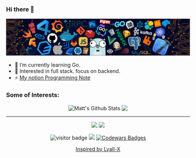 ### Hi there 👋

<!--
**msk397/msk397** is a ✨ _special_ ✨ repository because its `README.md` (this file) appears on your GitHub profile.

Here are some ideas to get you started:

- 🔭 I’m currently working on ...
- 🌱 I’m currently learning ...
- 👯 I’m looking to collaborate on ...
- 🤔 I’m looking for help with ...
- 💬 Ask me about ...
- 📫 How to reach me: ...
- 😄 Pronouns: ...
- ⚡ Fun fact: ...
-->
![](https://github.com/msk397/msk397/blob/main/header_.png)


- 🌱 I’m currently learning Go.
- 🧐 Interested in full stack. focus on backend.
- ⚡ [My notion Programming Note](https://organized-wallet-a87.notion.site/437cc533c36f4cff8cbdcf141cfb40a1)

### Some of Interests:    
<p align="center">  
<img align="center" src="https://github-readme-stats.vercel.app/api?username=msk397&show_icons=true&line_height=27&theme=tokyonight&include_all_commits=true" alt="Matt's Github Stats" />
<img align="center" src="https://github-readme-stats.vercel.app/api/top-langs/?username=msk397&hide=javascript,html,css,java&hide_langs_below=1&theme=tokyonight&line_height=27" />
</p>

<hr>


<p align="center">
<a href= "https://twitter.com/msk3_go"><img src="https://img.icons8.com/material-outlined/30/000000/twitter.png"/></a>
<a href= "https://github.com/msk397"><img src="https://img.icons8.com/material-outlined/27/000000/geography.png"/></a>
</p>

<p  align="center">
<img src="https://visitor-badge.laobi.icu/badge?page_id=msk397.msk397" alt="visitor badge"/>  
<a title="Hits" target="_blank" href="https://github.com/msk397/hits"><img src="https://hits.b3log.org/msk397/hits.svg"></a>
 <a href="https://www.codewars.com/users/Lciop"><img src="https://www.codewars.com/users/Lciop/badges/micro" alt="Codewars Badges" />  
</p>
 <p align="center">
     <a href="https://github.com/Lyall-X/" target="_blank">Inspired by Lyall-X</a>
  </p>

